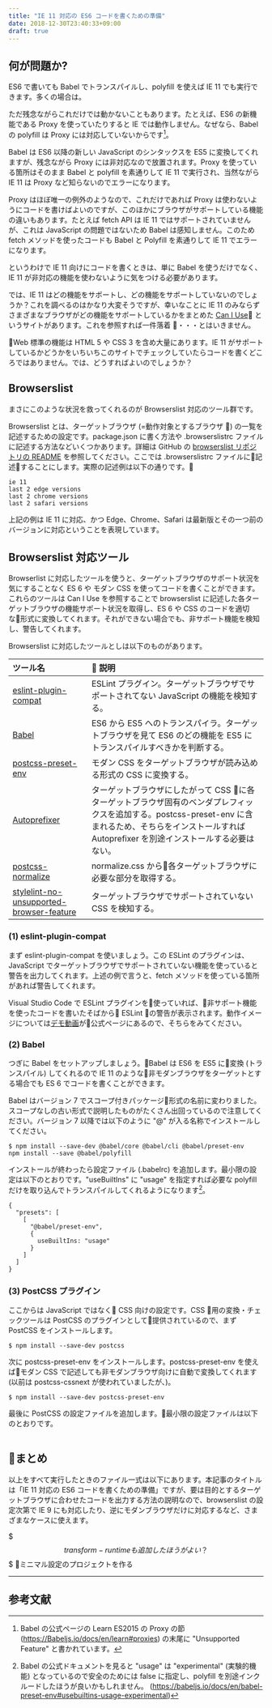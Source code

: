 ```yaml
---
title: "IE 11 対応の ES6 コードを書くための準備"
date: 2018-12-30T23:40:33+09:00
draft: true
---
```


## 何が問題か?

ES6 で書いても Babel でトランスパイルし、polyfill を使えば IE 11 でも実行できます。多くの場合は。

ただ残念ながらこれだけでは動かないこともあります。たとえば、ES6 の新機能である Proxy を使っていたりすると IE では動作しません。なぜなら、Babel の polyfill は Proxy には対応していないからです[^1]。

Babel は ES6 以降の新しい JavaScript のシンタックスを ES5 に変換してくれますが、残念ながら Proxy には非対応なので放置されます。Proxy を使っている箇所はそのまま Babel と polyfill を素通りして IE 11 で実行され、当然ながら IE 11 は Proxy など知らないのでエラーになります。

Proxy はほぼ唯一の例外のようなので、これだけであれば Proxy は使わないようにコードを書けばよいのですが、このほかにブラウザがサポートしている機能の違いもあります。たとえば fetch API は IE 11 ではサポートされていませんが、これは JavaScript の問題ではないため Babel は感知しません。このため fetch メソッドを使ったコードも Babel と Polyfill を素通りして IE 11 でエラーになります。

というわけで IE 11 向けにコードを書くときは、単に Babel を使うだけでなく、IE 11 が非対応の機能を使わないように気をつける必要があります。

では、IE 11 はどの機能をサポートし、どの機能をサポートしていないのでしょうか？これを調べるのはかなり大変そうですが、幸いなことに IE 11 のみならずさまざまなブラウザがどの機能をサポートしているかをまとめた [Can I Use](http://caniuse.com) というサイトがあります。これを参照すれば一件落着 ・・・とはいきません。

Web 標準の機能は HTML 5 や CSS 3 を含め大量にあります。IE 11 がサポートしているかどうかをいちいちこのサイトでチェックしていたらコードを書くどころではありません。では、どうすればよいのでしょうか？

## Browserslist

まさにこのような状況を救ってくれるのが Browserslist 対応のツール群です。

Browserslist とは、ターゲットブラウザ (=動作対象とするブラウザ ) の一覧を記述するための設定です。package.json に書く方法や .browserslistrc ファイルに記述する方法などいくつかあります。詳細は GitHub の [browserslist リポジトリの README](http://github.com/browserslist/browserslist) を参照してください。ここでは .browserslistrc ファイルに記述することにします。実際の記述例は以下の通りです。

```text:.browserslistrc
ie 11
last 2 edge versions
last 2 chrome versions
last 2 safari versions
```

上記の例は IE 11 に対応、かつ Edge、Chrome、Safari は最新版とその一つ前のバージョンに対応ということを表現しています。

## Browserslist 対応ツール

Browserlist に対応したツールを使うと、ターゲットブラウザのサポート状況を気にすることなく ES 6 や モダン CSS を使ってコードを書くことができます。これらのツールは Can I Use を参照することで browserslist に記述した各ターゲットブラウザの機能サポート状況を取得し、ES 6 や CSS のコードを適切な形式に変換してくれます。それができない場合でも、非サポート機能を検知し、警告してくれます。

Browserslist に対応したツールとしは以下のものがあります。

| ツール名   |  説明 |
| :--- | :---- |
| [eslint-plugin-compat](https://www.npmjs.com/package/eslint-plugin-compat) | ESLint プラグイン。ターゲットブラウザでサポートされてない JavaScript の機能を検知する。|
| [Babel](https://babeljs.io) | ES6 から ES5 へのトランスパイラ。ターゲットブラウザを見て ES6 のどの機能を ES5 にトランスパイルすべきかを判断する。 |
| [postcss-preset-env](https://www.npmjs.com/package/postcss-preset-env) | モダン CSS をターゲットブラウザが読み込める形式の CSS に変換する。 |
| [Autoprefixer](https://www.npmjs.com/package/autoprefixer)  | ターゲットブラウザにしたがって CSS に各ターゲットブラウザ固有のベンダプレフィックスを追加する。postcss-preset-env に含まれるため、そちらをインストールすれば Autoprefixer を別途インストールする必要はない。|
| [postcss-normalize](https://www.npmjs.com/package/postcss-normalize) | normalize.css から各ターゲットブラウザに必要な部分を取得する。  |
| [stylelint-no-unsupported-browser-feature](https://www.npmjs.com/package/stylelint-no-unsupported-browser-features) | ターゲットブラウザでサポートされていない CSS を検知する。|

### (1) eslint-plugin-compat

まず eslint-plugin-compat を使いましょう。この ESLint のプラグインは、JavaScript でターゲットブラウザでサポートされていない機能を使っていると警告を出力してくれます。上述の例で言うと、fetch メソッドを使っている箇所があれば警告してくれます。

Visual Studio Code で ESLint プラグインを使っていれば、非サポート機能を使ったコードを書いたそばから ESLint の警告が表示されます。動作イメージについては[デモ動画](https://www.npmjs.com/package/eslint-plugin-compat)が公式ページにあるので、そちらをみてください。

### (2) Babel

つぎに Babel をセットアップしましょう。Babel は ES6 を ES5 に変換 (トランスパイル) してくれるので IE 11 のような非モダンブラウザをターゲットとする場合でも ES 6 でコードを書くことができます。

Babel はバージョン 7 でスコープ付きパッケージ形式の名前に変わりました。スコープなしの古い形式で説明したものがたくさん出回っているので注意してください。バージョン 7 以降では以下のように "@" が入る名称でインストールしてください。

```shell:
$ npm install --save-dev @babel/core @babel/cli @babel/preset-env
npm install --save @babel/polyfill
```

インストールが終わったら設定ファイル (.babelrc) を追加します。最小限の設定は以下のとおりです。"useBuiltIns" に "usage" を指定すれば必要な polyfill だけを取り込んでトランスパイルしてくれるようになります[^3]。

```JavaScript:.babelrc
{
  "presets": [
    [
      "@babel/preset-env",
      {
        useBuiltIns: "usage"
      }
    ]
  ]
}
```

### (3) PostCSS プラグイン

ここからは JavaScript ではなく CSS 向けの設定です。CSS 用の変換・チェックツールは PostCSS のプラグインとして提供されているので、まず PostCSS をインストールします。

```shell:
$ npm install --save-dev postcss
```

次に postcss-preset-env をインストールします。postcss-preset-env を使えばモダン CSS で記述しても非モダンブラウザ向けに自動で変換してくれます (以前は postcss-cssnext が使われていましたが、)。

```shell:
$ npm install --save-dev postcss-preset-env
```

最後に PostCSS の設定ファイルを追加します。最小限の設定ファイルは以下のとおりです。

```JSON
```

## まとめ

以上をすべて実行したときのファイル一式は以下にあります。本記事のタイトルは「IE 11 対応の ES6 コードを書くための準備」ですが、要は目的とするターゲットブラウザに合わせたコードを出力する方法の説明なので、browserslist の設定次第で IE 9 にも対応したり、逆にモダンブラウザだけに対応するなど、さまざまなケースに使えます。

$$$ transform-runtime も追加したほうがよい？
$$$ ミニマル設定のプロジェクトを作る

---
## 参考文献

[^1]: Babel の公式ページの Learn ES2015 の Proxy の節(https://Babeljs.io/docs/en/learn#proxies) の末尾に "Unsupported Feature" と書かれています。

[^2]: 恐竜に教える現代のCSS – Part 1 (https://postd.cc/actualize-networkmodern-css-explained-for-dinosaurs/)

[^3]: Babel の公式ドキュメントを見ると "usage" は "experimental" (実験的機能) となっているので安全のためには false に指定し、polyfill を別途インクルードしたほうが良いかもしれません。
(https://babeljs.io/docs/en/babel-preset-env#usebuiltins-usage-experimental)